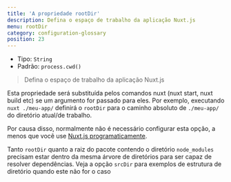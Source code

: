 ```yaml
---
title: 'A propriedade rootDir'
description: Defina o espaço de trabalho da aplicação Nuxt.js
menu: rootDir
category: configuration-glossary
position: 23
---
```


- Tipo: `String`
- Padrão: `process.cwd()`

> Defina o espaço de trabalho da aplicação Nuxt.js

Esta propriedade será substituída pelos comandos nuxt (nuxt start, nuxt build etc) se um argumento for passado para eles. Por exemplo, executando `nuxt ./meu-app/` definirá o `rootDir` para o caminho absoluto de `./meu-app/` do diretório atual/de trabalho.

Por causa disso, normalmente não é necessário configurar esta opção, a menos que você use [Nuxt.js programaticamente](/docs/2.x/internals-glossary/nuxt).

<base-alert type="info">

Tanto `rootDir` quanto a raiz do pacote contendo o diretório `node_modules` precisam estar dentro da mesma árvore de diretórios para ser capaz de <NuxtLink to="https://nodejs.org/api/modules.html#modules_all_together"> resolver dependências. </NuxtLink>Veja a opção <NuxtLink to="/docs/2.x/configuration-glossary/configuration-srcdir">`srcDir`</NuxtLink> para exemplos de estrutura de diretório quando este não for o caso

</base-alert>
